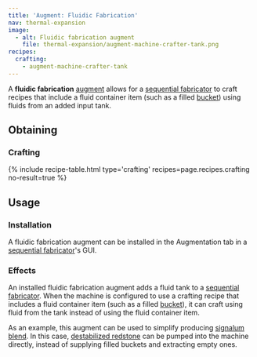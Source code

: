 ```yaml
---
title: 'Augment: Fluidic Fabrication'
nav: thermal-expansion
image:
  - alt: Fluidic fabrication augment
    file: thermal-expansion/augment-machine-crafter-tank.png
recipes:
  crafting:
    - augment-machine-crafter-tank
---
```


A **fluidic fabrication** [augment](/docs/augments/) allows for a [sequential
fabricator](/docs/sequential-fabricator/) to craft recipes that include a fluid
container item (such as a filled
[bucket](https://minecraft.gamepedia.com/Bucket)) using fluids from an added
input tank.


Obtaining
---------

### Crafting
{% include recipe-table.html type='crafting' recipes=page.recipes.crafting no-result=true %}


Usage
-----

### Installation
A fluidic fabrication augment can be installed in the Augmentation tab in a
[sequential fabricator](/docs/sequential-fabricator/)'s GUI.

### Effects
An installed fluidic fabrication augment adds a fluid tank to a [sequential
fabricator](/docs/sequential-fabricator/). When the machine is configured to use
a crafting recipe that includes a fluid container item (such as a filled
[bucket](https://minecraft.gamepedia.com/Bucket)), it can craft using fluid from
the tank instead of using the fluid container item.

As an example, this augment can be used to simplify producing [signalum
blend](/docs/signalum-blend/). In this case, [destabilized
redstone](/docs/destabilized-redstone/) can be pumped into the machine directly,
instead of supplying filled buckets and extracting empty ones.
